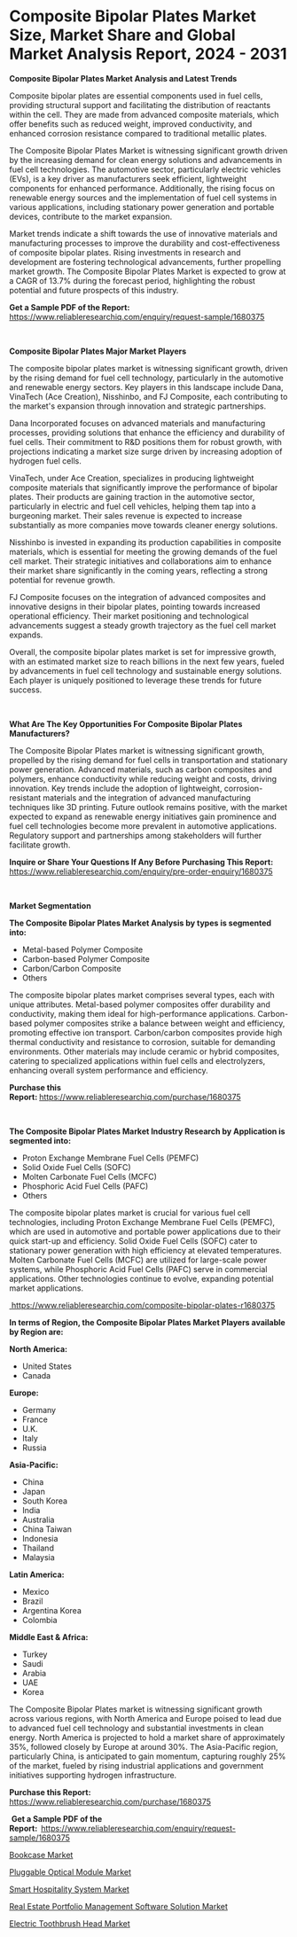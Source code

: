 <p><h1>Composite Bipolar Plates Market Size, Market Share and Global Market Analysis Report, 2024 - 2031</h1></p><p><strong>Composite Bipolar Plates Market Analysis and Latest Trends</strong></p>
<p><p>Composite bipolar plates are essential components used in fuel cells, providing structural support and facilitating the distribution of reactants within the cell. They are made from advanced composite materials, which offer benefits such as reduced weight, improved conductivity, and enhanced corrosion resistance compared to traditional metallic plates. </p><p>The Composite Bipolar Plates Market is witnessing significant growth driven by the increasing demand for clean energy solutions and advancements in fuel cell technologies. The automotive sector, particularly electric vehicles (EVs), is a key driver as manufacturers seek efficient, lightweight components for enhanced performance. Additionally, the rising focus on renewable energy sources and the implementation of fuel cell systems in various applications, including stationary power generation and portable devices, contribute to the market expansion.</p><p>Market trends indicate a shift towards the use of innovative materials and manufacturing processes to improve the durability and cost-effectiveness of composite bipolar plates. Rising investments in research and development are fostering technological advancements, further propelling market growth. The Composite Bipolar Plates Market is expected to grow at a CAGR of 13.7% during the forecast period, highlighting the robust potential and future prospects of this industry.</p></p>
<p><strong>Get a Sample PDF of the Report:&nbsp;</strong> <a href="https://www.reliableresearchiq.com/enquiry/request-sample/1680375?utm_campaign=114&utm_medium=2&utm_source=Github&utm_content=ia&utm_term=04102024&utm_id=composite-bipolar-plates">https://www.reliableresearchiq.com/enquiry/request-sample/1680375</a></p>
<p>&nbsp;</p>
<p><strong>Composite Bipolar Plates Major Market Players</strong></p>
<p><p>The composite bipolar plates market is witnessing significant growth, driven by the rising demand for fuel cell technology, particularly in the automotive and renewable energy sectors. Key players in this landscape include Dana, VinaTech (Ace Creation), Nisshinbo, and FJ Composite, each contributing to the market's expansion through innovation and strategic partnerships.</p><p>Dana Incorporated focuses on advanced materials and manufacturing processes, providing solutions that enhance the efficiency and durability of fuel cells. Their commitment to R&D positions them for robust growth, with projections indicating a market size surge driven by increasing adoption of hydrogen fuel cells.</p><p>VinaTech, under Ace Creation, specializes in producing lightweight composite materials that significantly improve the performance of bipolar plates. Their products are gaining traction in the automotive sector, particularly in electric and fuel cell vehicles, helping them tap into a burgeoning market. Their sales revenue is expected to increase substantially as more companies move towards cleaner energy solutions.</p><p>Nisshinbo is invested in expanding its production capabilities in composite materials, which is essential for meeting the growing demands of the fuel cell market. Their strategic initiatives and collaborations aim to enhance their market share significantly in the coming years, reflecting a strong potential for revenue growth.</p><p>FJ Composite focuses on the integration of advanced composites and innovative designs in their bipolar plates, pointing towards increased operational efficiency. Their market positioning and technological advancements suggest a steady growth trajectory as the fuel cell market expands.</p><p>Overall, the composite bipolar plates market is set for impressive growth, with an estimated market size to reach billions in the next few years, fueled by advancements in fuel cell technology and sustainable energy solutions. Each player is uniquely positioned to leverage these trends for future success.</p></p>
<p>&nbsp;</p>
<p><strong>What Are The Key Opportunities For Composite Bipolar Plates Manufacturers?</strong></p>
<p><p>The Composite Bipolar Plates market is witnessing significant growth, propelled by the rising demand for fuel cells in transportation and stationary power generation. Advanced materials, such as carbon composites and polymers, enhance conductivity while reducing weight and costs, driving innovation. Key trends include the adoption of lightweight, corrosion-resistant materials and the integration of advanced manufacturing techniques like 3D printing. Future outlook remains positive, with the market expected to expand as renewable energy initiatives gain prominence and fuel cell technologies become more prevalent in automotive applications. Regulatory support and partnerships among stakeholders will further facilitate growth.</p></p>
<p><strong>Inquire or Share Your Questions If Any Before Purchasing This Report:</strong> <a href="https://www.reliableresearchiq.com/enquiry/pre-order-enquiry/1680375?utm_campaign=114&utm_medium=2&utm_source=Github&utm_content=ia&utm_term=04102024&utm_id=composite-bipolar-plates">https://www.reliableresearchiq.com/enquiry/pre-order-enquiry/1680375</a></p>
<p>&nbsp;</p>
<p><strong>Market Segmentation</strong></p>
<p><strong>The Composite Bipolar Plates Market Analysis by types is segmented into:</strong></p>
<p><ul><li>Metal-based Polymer Composite</li><li>Carbon-based Polymer Composite</li><li>Carbon/Carbon Composite</li><li>Others</li></ul></p>
<p><p>The composite bipolar plates market comprises several types, each with unique attributes. Metal-based polymer composites offer durability and conductivity, making them ideal for high-performance applications. Carbon-based polymer composites strike a balance between weight and efficiency, promoting effective ion transport. Carbon/carbon composites provide high thermal conductivity and resistance to corrosion, suitable for demanding environments. Other materials may include ceramic or hybrid composites, catering to specialized applications within fuel cells and electrolyzers, enhancing overall system performance and efficiency.</p></p>
<p><strong>Purchase this Report:&nbsp;</strong><a href="https://www.reliableresearchiq.com/purchase/1680375?utm_campaign=114&utm_medium=2&utm_source=Github&utm_content=ia&utm_term=04102024&utm_id=composite-bipolar-plates">https://www.reliableresearchiq.com/purchase/1680375</a></p>
<p>&nbsp;</p>
<p><strong>The Composite Bipolar Plates Market Industry Research by Application is segmented into:</strong></p>
<p><ul><li>Proton Exchange Membrane Fuel Cells (PEMFC)</li><li>Solid Oxide Fuel Cells (SOFC)</li><li>Molten Carbonate Fuel Cells (MCFC)</li><li>Phosphoric Acid Fuel Cells (PAFC)</li><li>Others</li></ul></p>
<p><p>The composite bipolar plates market is crucial for various fuel cell technologies, including Proton Exchange Membrane Fuel Cells (PEMFC), which are used in automotive and portable power applications due to their quick start-up and efficiency. Solid Oxide Fuel Cells (SOFC) cater to stationary power generation with high efficiency at elevated temperatures. Molten Carbonate Fuel Cells (MCFC) are utilized for large-scale power systems, while Phosphoric Acid Fuel Cells (PAFC) serve in commercial applications. Other technologies continue to evolve, expanding potential market applications.</p></p>
<p><a href="https://www.reliableresearchiq.com/composite-bipolar-plates-r1680375?utm_campaign=114&utm_medium=2&utm_source=Github&utm_content=ia&utm_term=04102024&utm_id=composite-bipolar-plates">&nbsp;https://www.reliableresearchiq.com/composite-bipolar-plates-r1680375</a></p>
<p><strong>In terms of Region, the Composite Bipolar Plates Market Players available by Region are:</strong></p>
<p>
    <p> <strong> North America: </strong>
        <ul>
            <li>United States</li>
            <li>Canada</li>
        </ul>
        </p> 
    <p> <strong> Europe: </strong>
        <ul>
            <li>Germany</li>
            <li>France</li>
            <li>U.K.</li>
            <li>Italy</li>
            <li>Russia</li>
        </ul>
        </p> 
    <p> <strong> Asia-Pacific: </strong>
        <ul>
            <li>China</li>
            <li>Japan</li>
            <li>South Korea</li>
            <li>India</li>
            <li>Australia</li>
            <li>China Taiwan</li>
            <li>Indonesia</li>
            <li>Thailand</li>
            <li>Malaysia</li>
        </ul>
        </p> 
    <p> <strong> Latin America: </strong>
        <ul>
            <li>Mexico</li>
            <li>Brazil</li>
            <li>Argentina Korea</li>
            <li>Colombia</li>
        </ul>
        </p> 
    <p> <strong> Middle East & Africa: </strong>
        <ul>
            <li>Turkey</li>
            <li>Saudi</li>
            <li>Arabia</li>
            <li>UAE</li>
            <li>Korea</li>
        </ul>
    </p>
    </p>
<p><p>The Composite Bipolar Plates market is witnessing significant growth across various regions, with North America and Europe poised to lead due to advanced fuel cell technology and substantial investments in clean energy. North America is projected to hold a market share of approximately 35%, followed closely by Europe at around 30%. The Asia-Pacific region, particularly China, is anticipated to gain momentum, capturing roughly 25% of the market, fueled by rising industrial applications and government initiatives supporting hydrogen infrastructure.</p></p>
<p><strong>Purchase this Report: </strong><a href="https://www.reliableresearchiq.com/purchase/1680375?utm_campaign=114&utm_medium=2&utm_source=Github&utm_content=ia&utm_term=04102024&utm_id=composite-bipolar-plates">https://www.reliableresearchiq.com/purchase/1680375</a></p>
<p>&nbsp;<strong>Get a Sample PDF of the Report:&nbsp;&nbsp;</strong><a href="https://www.reliableresearchiq.com/enquiry/request-sample/1680375?utm_campaign=114&utm_medium=2&utm_source=Github&utm_content=ia&utm_term=04102024&utm_id=composite-bipolar-plates">https://www.reliableresearchiq.com/enquiry/request-sample/1680375</a></p>
<p><strong></strong></p>
<p><p><a href="https://www.linkedin.com/pulse/analyzing-global-bookcase-market-growth-prospects-future-forecast-jvrnc?utm_campaign=114&utm_medium=2&utm_source=Github&utm_content=ia&utm_term=04102024&utm_id=composite-bipolar-plates">Bookcase Market</a></p><p><a href="https://issuu.com/reportprime-2/docs/pluggable-optical-module-market-siz_6abdaca7853fd3?utm_campaign=114&utm_medium=2&utm_source=Github&utm_content=ia&utm_term=04102024&utm_id=composite-bipolar-plates">Pluggable Optical Module Market</a></p><p><a href="https://github.com/SaraPrifti82/Market-Research-Report-List-1/blob/main/smart-hospitality-system-market.md?utm_campaign=114&utm_medium=2&utm_source=Github&utm_content=ia&utm_term=04102024&utm_id=composite-bipolar-plates">Smart Hospitality System Market</a></p><p><a href="https://github.com/OrlandoHBarks/Market-Research-Report-List-1/blob/main/real-estate-portfolio-management-software-solution-market.md?utm_campaign=114&utm_medium=2&utm_source=Github&utm_content=ia&utm_term=04102024&utm_id=composite-bipolar-plates">Real Estate Portfolio Management Software Solution Market</a></p><p><a href="https://www.linkedin.com/pulse/global-electric-toothbrush-head-market-opportunities-challenges2024-tnjyf?utm_campaign=114&utm_medium=2&utm_source=Github&utm_content=ia&utm_term=04102024&utm_id=composite-bipolar-plates">Electric Toothbrush Head Market</a></p></p>